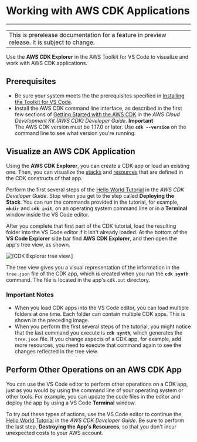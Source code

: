 # Working with AWS CDK Applications<a name="aws-cdk-apps"></a>


****  

|  | 
| --- |
| This is prerelease documentation for a feature in preview release\. It is subject to change\. | 

Use the **AWS CDK Explorer** in the AWS Toolkit for VS Code to visualize and work with AWS CDK applications\.

## Prerequisites<a name="aws-cdk-apps-prereq"></a>
+ Be sure your system meets the the prerequisites specified in [Installing the Toolkit for VS Code](setup-toolkit.md#setup-prereq)\.
+ Install the AWS CDK command line interface, as described in the first few sections of [Getting Started with the AWS CDK](https://docs.aws.amazon.com/cdk/latest/guide/getting_started.html) in the *AWS Cloud Development Kit \(AWS CDK\) Developer Guide*\.
**Important**  
The AWS CDK version must be 1\.17\.0 or later\. Use **`cdk --version`** on the command line to see what version you're running\.

## Visualize an AWS CDK Application<a name="aws-cdk-apps-visualize"></a>

Using the **AWS CDK Explorer**, you can create a CDK app or load an existing one\. Then, you can visualize the [stacks](https://docs.aws.amazon.com/cdk/latest/guide/stacks.html) and [resources](https://docs.aws.amazon.com/cdk/latest/guide/resources.html) that are defined in the CDK constructs of that app\.

Perform the first several steps of the [Hello World Tutorial](https://docs.aws.amazon.com/cdk/latest/guide/getting_started.html#hello_world_tutorial) in the *AWS CDK Developer Guide*\. Stop when you get to the step called **Deploying the Stack**\. You can run the commands provided in the tutorial, for example, **`mkdir`** and **`cdk init`**, on an operating system command line or in a **Terminal** window inside the VS Code editor\.

After you complete that first part of the CDK tutorial, load the resulting folder into the VS Code editor if it isn't already loaded\. At the bottom of the **VS Code Explorer** side bar find **AWS CDK Explorer**, and then open the app's tree view, as shown\.

![\[CDK Explorer tree view.\]](http://docs.aws.amazon.com/toolkit-for-vscode/latest/userguide/images/cdk-tree-view.png)

The tree view gives you a visual representation of the information in the `tree.json` file of the CDK app, which is created when you run the **`cdk synth`** command\. The file is located in the app's `cdk.out` directory\.

### Important Notes<a name="w4aac11c11c15c13c13"></a>
+ When you load CDK apps into the VS Code editor, you can load multiple folders at one time\. Each folder can contain multiple CDK apps\. This is shown in the preceding image\.
+ When you perform the first several steps of the tutorial, you might notice that the last command you execute is **`cdk synth`**, which generates the `tree.json` file\. If you change aspects of a CDK app, for example, add more resources, you need to execute that command again to see the changes reflected in the tree view\.

## Perform Other Operations on an AWS CDK App<a name="aws-cdk-apps-other-tasks"></a>

You can use the VS Code editor to perform other operations on a CDK app, just as you would by using the command line of your operating system or other tools\. For example, you can update the code files in the editor and deploy the app by using a VS Code **Terminal** window\.

To try out these types of actions, use the VS Code editor to continue the [Hello World Tutorial](https://docs.aws.amazon.com/cdk/latest/guide/getting_started.html#hello_world_tutorial) in the *AWS CDK Developer Guide*\. Be sure to perform the last step, **Destroying the App's Resources**, so that you don't incur unexpected costs to your AWS account\.